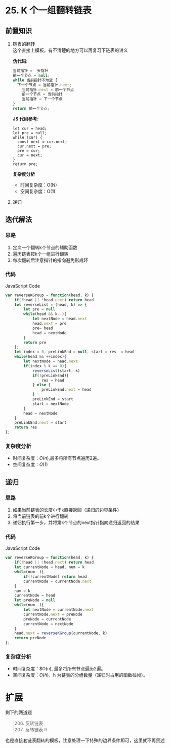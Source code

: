 # 25. K 个一组翻转链表

## 前置知识
1. 链表的翻转   
    这个直接上模板，有不清楚的地方可以再复习下链表的讲义   
    
    **伪代码:**
    ```js
    当前指针 =  头指针
    前一个节点 = null;
    while 当前指针不为空 {
      下一个节点 = 当前指针.next;
        当前指针.next = 前一个节点
        前一个节点 = 当前指针
        当前指针 = 下一个节点
    }
    return 前一个节点;
    ```
  
    **JS 代码参考:**
    ```
    let cur = head;
    let pre = null;
    while (cur) {
      const next = cur.next;
      cur.next = pre;
      pre = cur;
      cur = next;
    }
    return pre;
    ```

    **复杂度分析**

    - 时间复杂度：O(N)
    - 空间复杂度：O(1)

2. 递归

## 迭代解法

### 思路

1. 定义一个翻转k个节点的辅助函数
2. 遍历链表按k个一组进行翻转
3. 每次翻转后注意指针的指向避免形成环


### 代码

JavaScript Code

```js
var reverseKGroup = function(head, k) {
    if(!head || !head.next) return head
    let reverseList = (head, k) => {
        let pre = null
        while(head && k--){
            let nextNode = head.next
            head.next = pre
            pre= head
            head = nextNode
        }
        return pre
    };
    let index = 0, preLinkEnd = null, start = res  = head
    while(head && ++index){
        let nextNode = head.next
        if(index % k == 0){
            reverseList(start, k)
            if(!preLinkEnd){
                res = head
            } else {
                preLinkEnd.next = head
            }
            preLinkEnd = start
            start = nextNode
        }
        head = nextNode
    }
    preLinkEnd.next = start
    return res
};
```

### 复杂度分析

-   时间复杂度：$O(n)$,最多将所有节点遍历2遍。
-   空间复杂度：$O(1)$

## 递归

### 思路

1. 如果当前链表的长度小于k直接返回（递归的边界条件）
2. 将当前链表的前k个进行翻转
3. 递归执行第一步，并将第k个节点的next指针指向递归返回的结果

### 代码

JavaScript Code

```js
var reverseKGroup = function(head, k) {
    if(!head || !head.next) return head
    let currentNode = head, num = k
    while(num--){
        if(!currentNode) return head
        currentNode = currentNode.next
    }
    num = k
    currentNode = head
    let preNode = null
    while(num--){
        let nextNode = currentNode.next
        currentNode.next = preNode
        preNode = currentNode
        currentNode = nextNode
    }
    head.next = reverseKGroup(currentNode, k)
    return preNode
};
```

### 复杂度分析

-   时间复杂度：$O(n), 最多将所有节点遍历2遍。
-   空间复杂度：$O(h)$，h 为链表的分组数量（递归时占用的函数栈帧）。


# 扩展
剩下的两道题
>206. 反转链表
>92. 反转链表 II  

也是直接套链表翻转的模板，注意处理一下特殊的边界条件即可，这里就不再赘述
